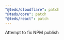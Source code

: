 ```yaml
---
"@teds/cloudflare": patch
"@teds/core": patch
"@teds/react": patch
---
```


Attempt to fix NPM publish
